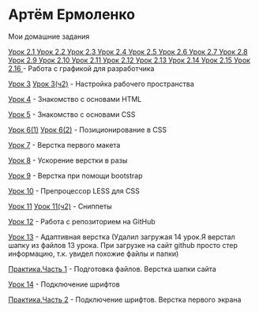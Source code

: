 # Артём Ермоленко
Мои домашние задания

[Урок 2.1 ](https://polog3.github.io/Lesson-2/Иконки/avatar.svg "Моя домашка")
[Урок 2.2 ](https://polog3.github.io/Lesson-2/Иконки/instagram.svg "Моя домашка")
[Урок 2.3 ](https://polog3.github.io/Lesson-2/Иконки/placeholder-filled-point.svg "Моя домашка")
[Урок 2.4 ](https://polog3.github.io/Lesson-2/Иконки/smartphone-ringing.svg "Моя домашка")
[Урок 2.5 ](https://polog3.github.io/Lesson-2/Иконки/telephone-handle-silhouette.svg "Моя домашка")
[Урок 2.6 ](https://polog3.github.io/Lesson-2/Иконки/vk-social-logotype.svg "Моя домашка")
[Урок 2.7 ](https://polog3.github.io/Lesson-2/Фон/фон%20шапки.jpg "Моя домашка")
[Урок 2.8 ](https://polog3.github.io/Lesson-2/Фото%20с%20эффектами/Фон.jpg "Моя домашка")
[Урок 2.9 ](https://polog3.github.io/Lesson-2/Фото/Девушка.jpg "Моя домашка")
[Урок 2.10 ](https://polog3.github.io/Lesson-2/Фото/Жалюзи-1.jpg "Моя домашка")
[Урок 2.11 ](https://polog3.github.io/Lesson-2/Фото/Жалюзи-2.jpg "Моя домашка")
[Урок 2.12 ](https://polog3.github.io/Lesson-2/Фото/Жалюзи-3.jpg "Моя домашка")
[Урок 2.13 ](https://polog3.github.io/Lesson-2/Фото/Жалюзи-4.jpg "Моя домашка")
[Урок 2.14 ](https://polog3.github.io/Lesson-2/Фото/Жалюзи-5.jpg "Моя домашка")
[Урок 2.15 ](https://polog3.github.io/Lesson-2/Фото/Комната-с-жалзями.jpg "Моя домашка")
[Урок 2.16 ](https://polog3.github.io/Lesson-2/Фото/Комната-с-жалзями.jpg "Моя домашка") - Работа с графикой для разработчика

[Урок 3](polog3.github.io/Lesson-3/l3.png "Моя домашка") 
[Урок 3(ч2)](https://polog3.github.io/Lesson-3/l3(2).png "Моя домашка") - Настройка рабочего пространства

[Урок 4](https://polog3.github.io/Lesson-4/src/ "Моя домашка") - Знакомство с основами HTML

[Урок 5](https://codepen.io/polog3/pen/eYOqpNN "Моя домашка") - Знакомство с основами CSS

[Урок 6(1)](https://codepen.io/polog3/pen/GRRKpew "Моя домашка")
[Урок 6(2)](https://codepen.io/polog3/pen/oNNvwKE "Моя домашка") - Позиционирование в CSS

[Урок 7](https://polog3.github.io/Lesson-7/src/ "Моя домашка") - Верстка первого макета

[Урок 8](https://polog3.github.io/Lesson-8/src/ "Моя домашка") - Ускорение верстки в разы

[Урок 9](https://polog3.github.io/Lesson-9/src "Моя домашка") - Верстка при помощи bootstrap

[Урок 10](https://polog3.github.io/lesson-10.less "Моя домашка") - Препроцессор LESS для CSS

[Урок 11](https://polog3.github.io/Lesson-11/l11.png "Моя домашка")
[Урок 11(ч2)](https://polog3.github.io/Lesson-11/l11(2).png "Моя домашка") - Сниппеты 

[Урок 12](https://polog3.github.io/lesson-12/ "Моя домашка") - Работа с репозиторием на GitHub

[Урок 13](https://polog3.github.io/lesson-13/src "Моя домашка") - Адаптивная верстка (Удалил загружая 14 урок.Я верстал шапку из файлов 13 урока. При загрузке на сайт github просто стер информацию, т.к. увидел похожие файлы и папки)

[Практика.Часть 1](https://polog3.github.io/lesson-13/src "Моя домашка") - Подготовка файлов. Верстка шапки сайта

[Урок 14](https://polog3.github.io/lesson-14/src/ "Моя домашка") - Подключение шрифтов

[Практика.Часть 2](https://polog3.github.io/Practice-2/src "Моя домашка") - Подключение шрифтов. Верстка первого экрана

